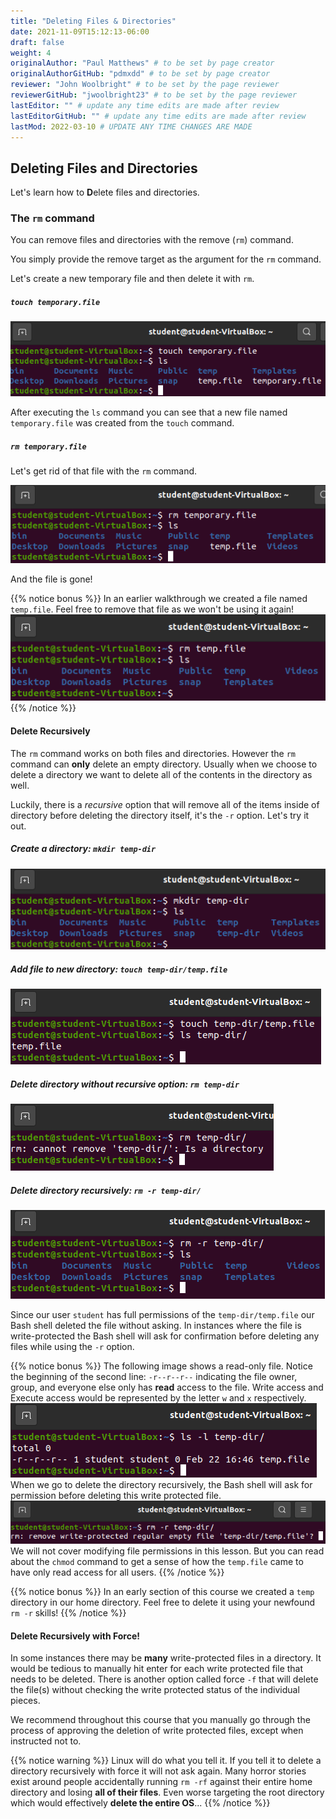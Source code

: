 ```yaml
---
title: "Deleting Files & Directories"
date: 2021-11-09T15:12:13-06:00
draft: false
weight: 4
originalAuthor: "Paul Matthews" # to be set by page creator
originalAuthorGitHub: "pdmxdd" # to be set by page creator
reviewer: "John Woolbright" # to be set by the page reviewer
reviewerGitHub: "jwoolbright23" # to be set by the page reviewer
lastEditor: "" # update any time edits are made after review
lastEditorGitHub: "" # update any time edits are made after review
lastMod: 2022-03-10 # UPDATE ANY TIME CHANGES ARE MADE
---
```


## Deleting Files and Directories

Let's learn how to **D**elete files and directories.

### The `rm` command

You can remove files and directories with the remove (`rm`) command.

You simply provide the remove target as the argument for the `rm` command.

Let's create a new temporary file and then delete it with `rm`.

##### `touch temporary.file`

![touch temporary file](pictures/touch-temporary-file.png)

After executing the `ls` command you can see that a new file named `temporary.file` was created from the `touch` command.

##### `rm temporary.file`

Let's get rid of that file with the `rm` command.

![rm temporary file](pictures/rm-temporary-file.png)

And the file is gone!

{{% notice bonus %}}
In an earlier walkthrough we created a file named `temp.file`. Feel free to remove that file as we won't be using it again!
![rm temp file](pictures/rm-temp-file.png)
{{% /notice %}}

#### Delete Recursively

The `rm` command works on both files and directories. However the `rm` command can **only** delete an empty directory. Usually when we choose to delete a directory we want to delete all of the contents in the directory as well.

Luckily, there is a *recursive* option that will remove all of the items inside of directory before deleting the directory itself, it's the `-r` option. Let's try it out.

##### Create a directory: `mkdir temp-dir`

![mkdir temp-dir](pictures/mkdir-temp-dir.png)

##### Add file to new directory: `touch temp-dir/temp.file`

![touch temp-file](pictures/touch-temp-file.png)

##### Delete directory without recursive option: `rm temp-dir`

![rm temp-dir](pictures/rm-temp-dir.png)

##### Delete directory recursively: `rm -r temp-dir/` 

![rm temp-dir recursively](pictures/rm-temp-dir-recursively.png)

Since our user `student` has full permissions of the `temp-dir/temp.file` our Bash shell deleted the file without asking. In instances where the file is write-protected the Bash shell will ask for confirmation before deleting any files while using the `-r` option.

{{% notice bonus %}}
The following image shows a read-only file. Notice the beginning of the second line: `-r--r--r--` indicating the file owner, group, and everyone else only has **read** access to the file. Write access and Execute access would be represented by the letter `w` and `x` respectively.
![ls -l temp-dir](pictures/ls-l-temp-dir.png)
When we go to delete the directory recursively, the Bash shell will ask for permission before deleting this write protected file.
![rm -r temp-dir write protected](pictures/rm-r-temp-dir-write-protected.png)
We will not cover modifying file permissions in this lesson. But you can read about the `chmod` command to get a sense of how the `temp.file` came to have only read access for all users.
{{% /notice %}}

{{% notice bonus %}}
In an early section of this course we created a `temp` directory in our home directory. Feel free to delete it using your newfound `rm -r` skills!
{{% /notice %}}

#### Delete Recursively with Force!

In some instances there may be **many** write-protected files in a directory. It would be tedious to manually hit enter for each write protected file that needs to be deleted. There is another option called force `-f` that will delete the file(s) without checking the write protected status of the individual pieces.

We recommend throughout this course that you manually go through the process of approving the deletion of write protected files, except when instructed not to.

{{% notice warning %}}
Linux will do what you tell it. If you tell it to delete a directory recursively with force it will not ask again. Many horror stories exist around people accidentally running `rm -rf` against their entire home directory and losing **all of their files**. Even worse targeting the root directory which would effectively **delete the entire OS**...
{{% /notice %}}
